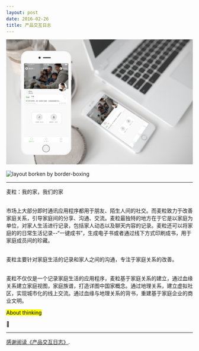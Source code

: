 ```yaml
---
layout: post
date: 2016-02-26
title: 产品交互日志
---
```


![layout borken by border-boxing](/images/23.png)

![layout borken by border-boxing](/images/33.png)

---

 <mark1>麦粒：我的家，我们的家</mark1>

<br>市场上大部分即时通讯应用程序都用于朋友、陌生人间的社交。而麦粒致力于改善家庭关系，引导家庭间的分享、沟通、交流。麦粒最独特的地方在于它是以家庭为单位，对家人生活进行记录，包括家人动态以及聊天内容的记录。麦粒还可以将家庭的的日常生活记录--“一键成书”，生成电子书或者通过线下方式印刷成书，用于家庭成员间的珍藏。

<br>麦粒主要针对家庭生活的记录和家人之间的沟通，专注于家庭关系的改善。

<br>麦粒不仅仅是一个记录家庭生活的应用程序，麦粒基于家庭关系的建立，通过血缘关系建立家庭视图，家庭族谱，打造详图中国家概念。通过地理关系，建立虚拟社区，实现城市化的线上交流。通过血缘与地理关系的背书，重建基于家庭企业的商业文明。

 <mark><mark2>About thinking</mark2></mark>




:tada:

---

[感谢阅读《产品交互日志》]().